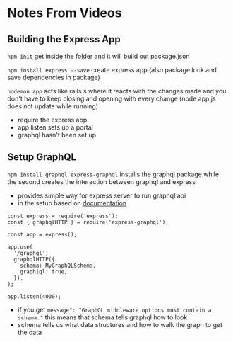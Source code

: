 # Notes From Videos

## Building the Express App
`npm init` get inside the folder and it will build out package.json

`npm install express --save` create express app (also package lock and save dependencies in package)

`nodemon app` acts like rails s where it reacts with the changes made and you don't have to keep closing and opening with every change (node app.js does not update while running)

- require the express app
- app listen sets up a portal
- graphql hasn't been set up

## Setup GraphQL
`npm install graphql express-graphql` installs the graphql package while the second creates the interaction between graphql and express

- provides simple way for express server to run graphql api
- in the setup based on [documentation](https://www.npmjs.com/package/express-graphql#simple-setup)

```
const express = require('express');
const { graphqlHTTP } = require('express-graphql');
 
const app = express();
 
app.use(
  '/graphql',
  graphqlHTTP({
    schema: MyGraphQLSchema,
    graphiql: true,
  }),
);
 
app.listen(4000);
```

- if you get `message": "GraphQL middleware options must contain a schema."` this means that schema tells graphql how to look
- schema tells us what data structures and how to walk the graph to get the data